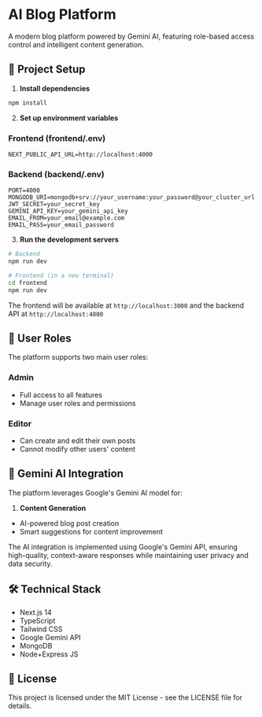 # AI Blog Platform

A modern blog platform powered by Gemini AI, featuring role-based access control and intelligent content generation.

## 🚀 Project Setup

1. **Install dependencies**
```bash
npm install
```

2. **Set up environment variables**

### Frontend (frontend/.env)
```
NEXT_PUBLIC_API_URL=http://localhost:4000
```

### Backend (backend/.env)
```
PORT=4000
MONGODB_URI=mongodb+srv://your_username:your_password@your_cluster_url
JWT_SECRET=your_secret_key
GEMINI_API_KEY=your_gemini_api_key
EMAIL_FROM=your_email@example.com
EMAIL_PASS=your_email_password
```

3. **Run the development servers**
```bash
# Backend
npm run dev

# Frontend (in a new terminal)
cd frontend
npm run dev
```

The frontend will be available at `http://localhost:3000` and the backend API at `http://localhost:4000`

## 👥 User Roles

The platform supports two main user roles:

### Admin
- Full access to all features
- Manage user roles and permissions

### Editor
- Can create and edit their own posts
- Cannot modify other users' content

## 🤖 Gemini AI Integration

The platform leverages Google's Gemini AI model for:

1. **Content Generation**
- AI-powered blog post creation
- Smart suggestions for content improvement

The AI integration is implemented using Google's Gemini API, ensuring high-quality, context-aware responses while maintaining user privacy and data security.

## 🛠️ Technical Stack

- Next.js 14
- TypeScript
- Tailwind CSS
- Google Gemini API
- MongoDB
- Node+Express JS

## 📝 License

This project is licensed under the MIT License - see the LICENSE file for details.